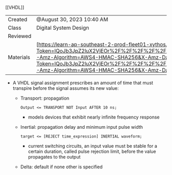 [[VHDL]]


|   |   |
|---|---|
|Created|@August 30, 2023 10:40 AM|
|Class|Digital System Design|
|Reviewed||
|Materials|[https://learn-ap-southeast-2-prod-fleet01-xythos.content.blackboardcdn.com/5ddb108fe0c42/22404361?X-Blackboard-S3-Bucket=learn-ap-southeast-2-prod-fleet01-xythos&X-Blackboard-Expiration=1693375200000&X-Blackboard-Signature=sKi8gxBsVUe5DDtbcQE7gwDmrv1oveP7SWllc6WvLqA%3D&X-Blackboard-Client-Id=301603&X-Blackboard-S3-Region=ap-southeast-2&response-cache-control=private%2C%20max-age%3D21600&response-content-disposition=inline%3B%20filename%2A%3DUTF-8%27%27LECTURE06_DSD_2023_v3.pdf&response-content-type=application%2Fpdf&X-Amz-Security-Token=IQoJb3JpZ2luX2VjEOr%2F%2F%2F%2F%2F%2F%2F%2F%2F%2FwEaDmFwLXNvdXRoZWFzdC0yIkgwRgIhAPEg9yzLeKN%2FuHoVeVYghIKFiqXroU731GPGPHo4VdgbAiEAofXkJseHguE%2F2raKJ3A52lqMKhp5LApyw6gauvQbCWMqzAUIs%2F%2F%2F%2F%2F%2F%2F%2F%2F%2F%2FARAAGgw1NTY5MDM4NjEzNjEiDEw7nMiEudiwm0lcqCqgBcRn7nz0TKJN2s9ejUoSzqM7tVmDIr3KrU6h%2FJFPU1nGNWeCSS92itGNtGFZDXvw2xaj69RhWBanepQTCQizPBG9mw2m4FbOjcuux7bpXm9ixw4jR3VjdLhLVtwH1y7PoBKBHf0687xpHDM67z2%2F9Z0ub%2B1QNTgdkCyW%2FAOqisNKsUx%2FN9gGNQzW%2BMD45VzhT61ZGiRmUR7x3ErL5VoIcKe4iIacuxwazu6w%2Bxk5dmCHmbUTF7i%2B1v3%2FPNnnLOw5%2FDrn8Fg5Iub6ehzLy%2FTIYr4FQmLwLUi0Ki1TvR%2B9BJt1SoLJ%2FpxC%2FnQM6OulCXLUufwdJDBwMeK9zcUOzF7dOEVgFagG9SEf8JoWnQl58CrHB8DxVBViIdPqhTX%2FTqm7OCFyN832oRF2mCsAnRrhktyxgk1gshyDBytjeDeE3yhdcuNodpe6%2FjvI8N6h2CawgExHYiKBoT%2Fi1D2bWExypY068iUJVEjuXuVz%2FnO3x8I%2FZ51feGFAVTeV1RaqJxdmaY0fleAvFUJNb8w4%2F0L3v2wb%2Fd4i1yQNao8d5uKL6LO2QWuU%2BTppUyLSRI8PB7tle55v8YyebUtQYI7yVQlVcoIJdLcraPeXyFHYFV%2BxzPI3SFwFmdWO7kbpqK51qoRcFK3%2B3hDYB9uONFF5ppeDbINlGTZLXS1VfaXpGfBahwuOceSDMFzYd9rHLsWUUlmiekdD3PEVXye06EDBRjvkdxZ%2FK2GZSS6%2FSdp23b9kj9ELXDBU8ylvPGTDEu4yECD2v9eEvcsqz%2BfgZwisesVJZtPiOWVGlqMEHVwmVYImidK1GVb9VTt4%2B9rZ%2BKyURsYBA7Ye5S4cfkdGZEbChY6TtGw0Jw78Ch7n8f6xiDYE0IykcMbZOgnR9shCZWv%2FBytxLDCBvbqnBjqwAU9c3bB3rhxn0ZHp%2FlZmLCwDNdRaODWrZMizq3Sf9fpSZ7k2RLluJkUSIneU9qxw5TKs4zScTDnYEmjmtuKge%2FNqVMIawV527WxTyktzmHgBj7p9vZmXQBHqhrJ2cdpUIgnMffdi7GLnyJSchTNBZFrRimZzYgyA0k2VtJe%2FvPShO65qaS%2FyXu1q1xc%2Frj5tOw8%2Bqt1ozGv%2F1TDtn7jHWL9C0lF%2FCdZkIYesyVl4kvF6&X-Amz-Algorithm=AWS4-HMAC-SHA256&X-Amz-Date=20230830T000000Z&X-Amz-SignedHeaders=host&X-Amz-Expires=21600&X-Amz-Credential=ASIAYDKQORRYWFJHFVS3%2F20230830%2Fap-southeast-2%2Fs3%2Faws4_request&X-Amz-Signature=896bac22c5e78fea2152be7c8be40f9894e5a8d5100b1b4c8b71215698e2676b](https://learn-ap-southeast-2-prod-fleet01-xythos.content.blackboardcdn.com/5ddb108fe0c42/22404361?X-Blackboard-S3-Bucket=learn-ap-southeast-2-prod-fleet01-xythos&X-Blackboard-Expiration=1693375200000&X-Blackboard-Signature=sKi8gxBsVUe5DDtbcQE7gwDmrv1oveP7SWllc6WvLqA%3D&X-Blackboard-Client-Id=301603&X-Blackboard-S3-Region=ap-southeast-2&response-cache-control=private%2C%20max-age%3D21600&response-content-disposition=inline%3B%20filename%2A%3DUTF-8%27%27LECTURE06_DSD_2023_v3.pdf&response-content-type=application%2Fpdf&X-Amz-Security-Token=IQoJb3JpZ2luX2VjEOr%2F%2F%2F%2F%2F%2F%2F%2F%2F%2FwEaDmFwLXNvdXRoZWFzdC0yIkgwRgIhAPEg9yzLeKN%2FuHoVeVYghIKFiqXroU731GPGPHo4VdgbAiEAofXkJseHguE%2F2raKJ3A52lqMKhp5LApyw6gauvQbCWMqzAUIs%2F%2F%2F%2F%2F%2F%2F%2F%2F%2F%2FARAAGgw1NTY5MDM4NjEzNjEiDEw7nMiEudiwm0lcqCqgBcRn7nz0TKJN2s9ejUoSzqM7tVmDIr3KrU6h%2FJFPU1nGNWeCSS92itGNtGFZDXvw2xaj69RhWBanepQTCQizPBG9mw2m4FbOjcuux7bpXm9ixw4jR3VjdLhLVtwH1y7PoBKBHf0687xpHDM67z2%2F9Z0ub%2B1QNTgdkCyW%2FAOqisNKsUx%2FN9gGNQzW%2BMD45VzhT61ZGiRmUR7x3ErL5VoIcKe4iIacuxwazu6w%2Bxk5dmCHmbUTF7i%2B1v3%2FPNnnLOw5%2FDrn8Fg5Iub6ehzLy%2FTIYr4FQmLwLUi0Ki1TvR%2B9BJt1SoLJ%2FpxC%2FnQM6OulCXLUufwdJDBwMeK9zcUOzF7dOEVgFagG9SEf8JoWnQl58CrHB8DxVBViIdPqhTX%2FTqm7OCFyN832oRF2mCsAnRrhktyxgk1gshyDBytjeDeE3yhdcuNodpe6%2FjvI8N6h2CawgExHYiKBoT%2Fi1D2bWExypY068iUJVEjuXuVz%2FnO3x8I%2FZ51feGFAVTeV1RaqJxdmaY0fleAvFUJNb8w4%2F0L3v2wb%2Fd4i1yQNao8d5uKL6LO2QWuU%2BTppUyLSRI8PB7tle55v8YyebUtQYI7yVQlVcoIJdLcraPeXyFHYFV%2BxzPI3SFwFmdWO7kbpqK51qoRcFK3%2B3hDYB9uONFF5ppeDbINlGTZLXS1VfaXpGfBahwuOceSDMFzYd9rHLsWUUlmiekdD3PEVXye06EDBRjvkdxZ%2FK2GZSS6%2FSdp23b9kj9ELXDBU8ylvPGTDEu4yECD2v9eEvcsqz%2BfgZwisesVJZtPiOWVGlqMEHVwmVYImidK1GVb9VTt4%2B9rZ%2BKyURsYBA7Ye5S4cfkdGZEbChY6TtGw0Jw78Ch7n8f6xiDYE0IykcMbZOgnR9shCZWv%2FBytxLDCBvbqnBjqwAU9c3bB3rhxn0ZHp%2FlZmLCwDNdRaODWrZMizq3Sf9fpSZ7k2RLluJkUSIneU9qxw5TKs4zScTDnYEmjmtuKge%2FNqVMIawV527WxTyktzmHgBj7p9vZmXQBHqhrJ2cdpUIgnMffdi7GLnyJSchTNBZFrRimZzYgyA0k2VtJe%2FvPShO65qaS%2FyXu1q1xc%2Frj5tOw8%2Bqt1ozGv%2F1TDtn7jHWL9C0lF%2FCdZkIYesyVl4kvF6&X-Amz-Algorithm=AWS4-HMAC-SHA256&X-Amz-Date=20230830T000000Z&X-Amz-SignedHeaders=host&X-Amz-Expires=21600&X-Amz-Credential=ASIAYDKQORRYWFJHFVS3%2F20230830%2Fap-southeast-2%2Fs3%2Faws4_request&X-Amz-Signature=896bac22c5e78fea2152be7c8be40f9894e5a8d5100b1b4c8b71215698e2676b)|

- A VHDL signal assignment prescribes an amount of time that must transpire before the signal assumes its new value:
    
    - Transport: propagation
        
        ```
        Output <= TRANSPORT NOT Input AFTER 10 ns;
        ```
        
        - models devices that exhibit nearly infinite frequency response
    
    - Inertial: propagation delay and minimum input pulse width
        
        ```
        target <= [REJECT time_expression] INERTIAL waveform;
        ```
        
        - current switching circuits, an input value must be stable for a certain duration, called pulse rejection limit, before the value propagates to the output
    
    - Delta: default if none other is specified